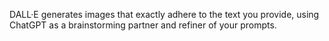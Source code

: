 DALL·E generates images that exactly adhere to the text you provide, using ChatGPT as a brainstorming partner and refiner of your prompts.
